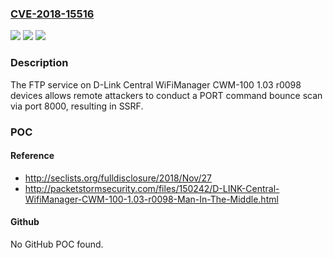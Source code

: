 ### [CVE-2018-15516](https://cve.mitre.org/cgi-bin/cvename.cgi?name=CVE-2018-15516)
![](https://img.shields.io/static/v1?label=Product&message=n%2Fa&color=blue)
![](https://img.shields.io/static/v1?label=Version&message=n%2Fa&color=blue)
![](https://img.shields.io/static/v1?label=Vulnerability&message=n%2Fa&color=brighgreen)

### Description

The FTP service on D-Link Central WiFiManager CWM-100 1.03 r0098 devices allows remote attackers to conduct a PORT command bounce scan via port 8000, resulting in SSRF.

### POC

#### Reference
- http://seclists.org/fulldisclosure/2018/Nov/27
- http://packetstormsecurity.com/files/150242/D-LINK-Central-WifiManager-CWM-100-1.03-r0098-Man-In-The-Middle.html

#### Github
No GitHub POC found.

